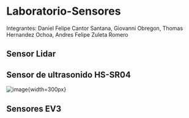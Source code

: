 # Laboratorio-Sensores

Integrantes: Daniel Felipe Cantor Santana, Giovanni Obregon, Thomas Hernandez Ochoa, Andres Felipe Zuleta Romero


## Sensor Lidar
    


## Sensor de ultrasonido HS-SR04
![image](FRM-2024-1S-Grupo-2/Laboratorio-Sensores/Imagenes/Montaje.jpg){width=300px}


## Sensores EV3


